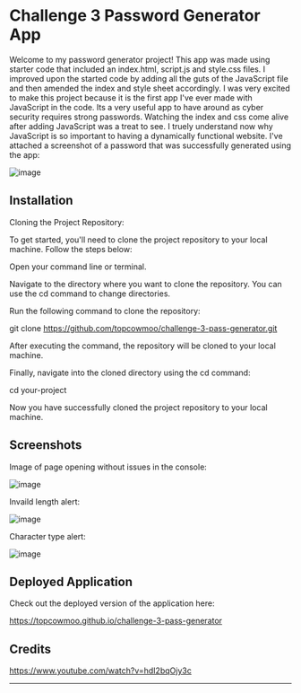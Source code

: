 # Challenge 3 Password Generator App

Welcome to my password generator project! This app was made using starter code that included an index.html, script.js and style.css files. I improved upon the started code by adding all the guts of the JavaScript file and then amended the index and style sheet accordingly. I was very excited to make this project because it is the first app I've ever made with JavaScript in the code. Its a very useful app to have around as cyber security requires strong passwords. Watching the index and css come alive after adding JavaScript was a treat to see. I truely understand now why JavaScript is so important to having a dynamically functional website. I've attached a screenshot of a password that was successfully generated using the app:

![image](https://github.com/topcowmoo/challenge-3-pass-generator/assets/149528212/65877aa1-6452-4f83-a916-8880ee813b59)


## Installation

Cloning the Project Repository:

To get started, you'll need to clone the project repository to your local machine. Follow the steps below:

Open your command line or terminal.

Navigate to the directory where you want to clone the repository. You can use the cd command to change directories.

Run the following command to clone the repository:

git clone https://github.com/topcowmoo/challenge-3-pass-generator.git

After executing the command, the repository will be cloned to your local machine.

Finally, navigate into the cloned directory using the cd command:

cd your-project

Now you have successfully cloned the project repository to your local machine.


## Screenshots

Image of page opening without issues in the console:

![image](https://github.com/topcowmoo/challenge-3-pass-generator/assets/149528212/0aa5adbe-2ec0-41f8-9988-f7463ad055aa)

Invaild length alert:

![image](https://github.com/topcowmoo/challenge-3-pass-generator/assets/149528212/06860e5c-15a0-41b8-b4bd-81c3f4f312f8)

Character type alert:

![image](https://github.com/topcowmoo/challenge-3-pass-generator/assets/149528212/74cd08e3-7ed0-4168-b6db-f482b01d09bc)


## Deployed Application

Check out the deployed version of the application here:

https://topcowmoo.github.io/challenge-3-pass-generator


## Credits

https://www.youtube.com/watch?v=hdI2bqOjy3c

-----------------------------------------------